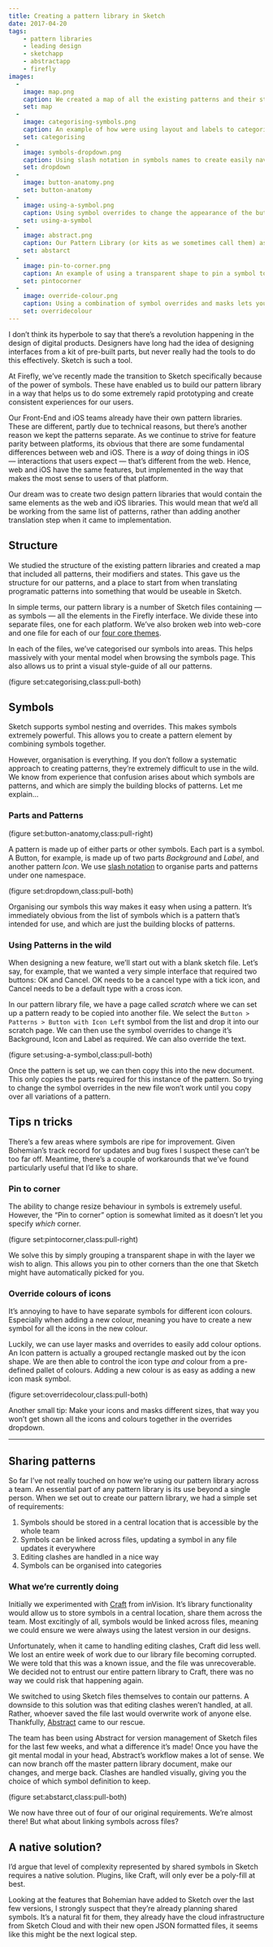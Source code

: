 ```yaml
---
title: Creating a pattern library in Sketch
date: 2017-04-20
tags:
    - pattern libraries
    - leading design
    - sketchapp
    - abstractapp
    - firefly
images:
  -
    image: map.png
    caption: We created a map of all the existing patterns and their states and modifiers 
    set: map
  -
    image: categorising-symbols.png
    caption: An example of how were using layout and labels to categorise symbols in Sketch
    set: categorising
  -
    image: symbols-dropdown.png
    caption: Using slash notation in symbols names to create easily navigable folders within Sketch
    set: dropdown
  -
    image: button-anatomy.png
    set: button-anatomy
  -
    image: using-a-symbol.png
    caption: Using symbol overrides to change the appearance of the button pattern.
    set: using-a-symbol
  -
    image: abstract.png
    caption: Our Pattern Library (or kits as we sometimes call them) as projects in Abstract
    set: abstarct
  -
    image: pin-to-corner.png
    caption: An example of using a transparent shape to pin a symbol to a specific corner, in this case the bottom-left
    set: pintocorner
  -
    image: override-colour.png
    caption: Using a combination of symbol overrides and masks lets you pick an icon and change it’s colour
    set: overridecolour
---
```


I don’t think its hyperbole to say that there’s a revolution happening in the design of digital products.  Designers have long had the idea of designing interfaces from a kit of pre-built parts, but never really had the tools to do this effectively. Sketch is such a tool.

At Firefly, we’ve recently made the transition to Sketch specifically because of the power of symbols. These have enabled us to build our pattern library in a way that helps us to do some extremely rapid prototyping and create consistent experiences for our users.

Our Front-End and iOS teams already have their own pattern libraries. These are different, partly due to technical reasons, but there’s another reason we kept the patterns separate. As we continue to strive for feature parity between platforms, its obvious that there are some fundamental differences between web and iOS.  There is a _way_ of doing things in iOS — interactions that users expect — that’s different from the web. Hence, web and iOS have the same features, but implemented in the way that makes the most sense to users of that platform.

Our dream was to create two design pattern libraries that would contain the same elements as the web and iOS libraries. This would mean that we’d all be working from the same list of patterns, rather than adding another translation step when it came to implementation. 

## Structure

We studied the structure of the existing pattern libraries and created a map that included all patterns, their modifiers and states. This gave us the structure for our patterns, and a place to start from when translating programatic patterns into something that would be useable in Sketch. 

In simple terms, our pattern library is a number of Sketch files containing — as symbols — all the elements in the Firefly interface. We divide these into separate files, one for each platform. We’ve also broken web into web-core and one file for each of our [four core themes](http://themes.fireflylearning.com).

In each of the files, we’ve categorised our symbols into areas. This helps massively with your mental model when browsing the symbols page. This also allows us to print a visual style-guide of all our patterns.

(figure set:categorising,class:pull-both)

## Symbols

Sketch supports symbol nesting and overrides. This makes symbols extremely powerful. This allows you to create a pattern element by combining symbols together. 

However, organisation is everything. If you don’t follow a systematic approach to creating patterns, they’re extremely difficult to use in the wild. We know from experience that confusion arises about which symbols are patterns, and which are simply the building blocks of patterns. Let me explain...

### Parts and Patterns

(figure set:button-anatomy,class:pull-right)

A pattern is made up of either parts or other symbols. Each part is a symbol. A Button, for example, is made up of two parts *Background* and *Label*, and another pattern *Icon*. We use [slash notation](https://www.sketchapp.com/learn/documentation/symbols/organizing-symbols/) to organise parts and patterns under one namespace.

(figure set:dropdown,class:pull-both)

Organising our symbols this way makes it easy when using a pattern. It’s immediately obvious from the list of symbols which is a pattern that’s intended for use, and which are just the building blocks of patterns.

### Using Patterns in the wild

When designing a new feature, we’ll start out with a blank sketch file. Let’s say, for example, that we wanted a very simple interface that required two buttons: OK and Cancel. OK needs to be a cancel type with a tick icon, and Cancel needs to be a default type with a cross icon.

In our pattern library file, we have a page called _scratch_ where we can set up a pattern ready to be copied into another file. We select the `Button > Patterns > Button with Icon Left` symbol from the list and drop it into our scratch page. We can then use the symbol overrides to change it’s Background, Icon and Label as required. We can also override the text.

(figure set:using-a-symbol,class:pull-both)

Once the pattern is set up, we can then copy this into the new document. This only copies the parts required for this instance of the pattern. So trying to change the symbol overrides in the new file won’t work until you copy over all variations of a pattern. 

## Tips n tricks

There’s a few areas where symbols are ripe for improvement. Given Bohemian’s track record for updates and bug fixes I suspect these can’t be too far off. Meantime, there’s a couple of workarounds that we’ve found particularly useful that I’d like to share.

### Pin to corner

The ability to change resize behaviour in symbols is extremely useful. However, the “Pin to corner” option is somewhat limited as it doesn’t let you specify _which_ corner.

(figure set:pintocorner,class:pull-right)

We solve this by simply grouping a transparent shape in with the layer we wish to align. This allows you pin to other corners than the one that Sketch might have automatically picked for you.

### Override colours of icons

It’s annoying to have to have separate symbols for different icon colours. Especially when adding a new colour, meaning you have to create a new symbol for all the icons in the new colour. 

Luckily, we can use layer masks and overrides to easily add colour options. An Icon pattern is actually a grouped rectangle masked out by the icon shape. We are then able to control the icon type *and* colour from a pre-defined pallet of colours. Adding a new colour is as easy as adding a new icon mask symbol.

(figure set:overridecolour,class:pull-both)

Another small tip: Make your icons and masks different sizes, that way you won’t get shown all the icons and colours together in the overrides dropdown.

---

## Sharing patterns

So far I’ve not really touched on how we’re using our pattern library across a team. An essential part of any pattern library is its use beyond a single person. When we set out to create our pattern library, we had a simple set of requirements:

1. Symbols should be stored in a central location that is accessible by the whole team
2. Symbols can be linked across files, updating a symbol in any file updates it everywhere
3. Editing clashes are handled in a nice way
4. Symbols can be organised into categories

### What we’re currently doing

Initially we experimented with [Craft](https://www.invisionapp.com/craft) from inVision. It’s library functionality would allow us to store symbols in a central location, share them across the team. Most excitingly of all, symbols would be linked across files, meaning we could ensure we were always using the latest version in our designs. 

Unfortunately, when it came to handling editing clashes, Craft did less well. We lost an entire week of work due to our library file becoming corrupted. We were told that this was a known issue, and the file was unrecoverable. We decided not to entrust our entire pattern library to Craft, there was no way we could risk that happening again.

We switched to using Sketch files themselves to contain our patterns. A downside to this solution was that editing clashes weren’t handled, at all. Rather, whoever saved the file last would overwrite work of anyone else. Thankfully, [Abstract](https://abstractapp.com/) came to our rescue. 

The team has been using Abstract for version management of Sketch files for the last few weeks, and what a difference it’s made! Once you have the git mental modal in your head, Abstract’s workflow makes a lot of sense. We can now branch off the master pattern library document, make our changes, and merge back. Clashes are handled visually, giving you the choice of which symbol definition to keep. 

(figure set:abstarct,class:pull-both)

We now have three out of four of our original requirements. We’re almost there! But what about linking symbols across files? 

## A native solution?

I’d argue that level of complexity represented by shared symbols in Sketch requires a native solution. Plugins, like Craft, will only ever be a poly-fill at best.

Looking at the features that Bohemian have added to Sketch over the last few versions, I strongly suspect that they’re already planning shared symbols. It’s a natural fit for them, they already have the cloud infrastructure from Sketch Cloud and with their new open JSON formatted files, it seems like this might be the next logical step. 




